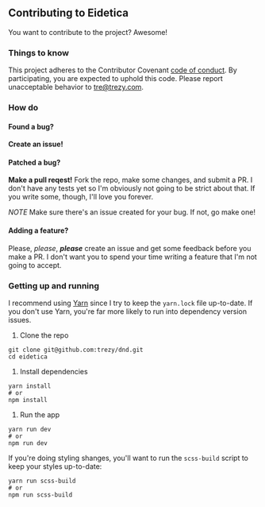 ## Contributing to Eidetica

You want to contribute to the project? Awesome!

### Things to know

This project adheres to the Contributor Covenant [code of conduct](CODE_OF_CONDUCT.md). By participating, you are expected to uphold this code. Please report unacceptable behavior to [tre@trezy.com](mailto:tre@trezy.com).

### How do

#### Found a bug?

**Create an issue!**

#### Patched a bug?

**Make a pull reqest!** Fork the repo, make some changes, and submit a PR. I don't have any tests yet so I'm obviously not going to be strict about that. If you write some, though, I'll love you forever.

*NOTE*
Make sure there's an issue created for your bug. If not, go make one!

#### Adding a feature?

Please, *please*, ***please*** create an issue and get some feedback before you make a PR. I don't want you to spend your time writing a feature that I'm not going to accept.

### Getting up and running

I recommend using [Yarn](https://yarnpkg.com/en/) since I try to keep the `yarn.lock` file up-to-date. If you don't use Yarn, you're far more likely to run into dependency version issues.

1. Clone the repo
  ```
  git clone git@github.com:trezy/dnd.git
  cd eidetica
  ```
1. Install dependencies
  ```shell
  yarn install
  # or
  npm install
  ```
1. Run the app
  ```shell
  yarn run dev
  # or
  npm run dev
  ```

If you're doing styling shanges, you'll want to run the `scss-build` script to keep your styles up-to-date:

```shell
yarn run scss-build
# or
npm run scss-build
```
